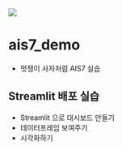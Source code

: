 <img src="http://res.heraldm.com/content/image/2022/06/14/20220614000324_0.jpg">

# ais7_demo
* 멋쟁이 사자처럼 AIS7 실습

## Streamlit 배포 실습
* Streamlit 으로 대시보드 만들기
* 데이터프레임 보여주기
* 시각화하기
